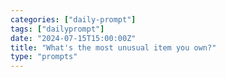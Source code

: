 ```yaml
---
categories: ["daily-prompt"]
tags: ["dailyprompt"]
date: "2024-07-15T15:00:00Z"
title: "What's the most unusual item you own?"
type: "prompts"
---
```

